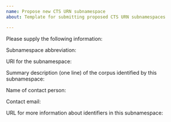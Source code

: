 ```yaml
---
name: Propose new CTS URN subnamespace
about: Template for submitting proposed CTS URN subnamespaces

---
```


Please supply the following information:

Subnamespace abbreviation:  

URI for the subnamespace:

Summary description (one line) of the corpus identified by this subnamespace:  

Name of contact person:

Contact email:

URL for more information about identifiers in this subnamespace:

